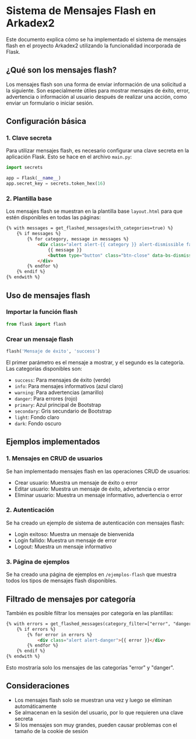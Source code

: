 # Sistema de Mensajes Flash en Arkadex2

Este documento explica cómo se ha implementado el sistema de mensajes flash en el proyecto Arkadex2 utilizando la funcionalidad incorporada de Flask.

## ¿Qué son los mensajes flash?

Los mensajes flash son una forma de enviar información de una solicitud a la siguiente. Son especialmente útiles para mostrar mensajes de éxito, error, advertencia o información al usuario después de realizar una acción, como enviar un formulario o iniciar sesión.

## Configuración básica

### 1. Clave secreta

Para utilizar mensajes flash, es necesario configurar una clave secreta en la aplicación Flask. Esto se hace en el archivo `main.py`:

```python
import secrets

app = Flask(__name__)
app.secret_key = secrets.token_hex(16)
```

### 2. Plantilla base

Los mensajes flash se muestran en la plantilla base `layout.html` para que estén disponibles en todas las páginas:

```html
{% with messages = get_flashed_messages(with_categories=true) %}
    {% if messages %}
        {% for category, message in messages %}
            <div class="alert alert-{{ category }} alert-dismissible fade show" role="alert">
                {{ message }}
                <button type="button" class="btn-close" data-bs-dismiss="alert" aria-label="Close"></button>
            </div>
        {% endfor %}
    {% endif %}
{% endwith %}
```

## Uso de mensajes flash

### Importar la función flash

```python
from flask import flash
```

### Crear un mensaje flash

```python
flash('Mensaje de éxito', 'success')
```

El primer parámetro es el mensaje a mostrar, y el segundo es la categoría. Las categorías disponibles son:

- `success`: Para mensajes de éxito (verde)
- `info`: Para mensajes informativos (azul claro)
- `warning`: Para advertencias (amarillo)
- `danger`: Para errores (rojo)
- `primary`: Azul principal de Bootstrap
- `secondary`: Gris secundario de Bootstrap
- `light`: Fondo claro
- `dark`: Fondo oscuro

## Ejemplos implementados

### 1. Mensajes en CRUD de usuarios

Se han implementado mensajes flash en las operaciones CRUD de usuarios:

- Crear usuario: Muestra un mensaje de éxito o error
- Editar usuario: Muestra un mensaje de éxito, advertencia o error
- Eliminar usuario: Muestra un mensaje informativo, advertencia o error

### 2. Autenticación

Se ha creado un ejemplo de sistema de autenticación con mensajes flash:

- Login exitoso: Muestra un mensaje de bienvenida
- Login fallido: Muestra un mensaje de error
- Logout: Muestra un mensaje informativo

### 3. Página de ejemplos

Se ha creado una página de ejemplos en `/ejemplos-flash` que muestra todos los tipos de mensajes flash disponibles.

## Filtrado de mensajes por categoría

También es posible filtrar los mensajes por categoría en las plantillas:

```html
{% with errors = get_flashed_messages(category_filter=["error", "danger"]) %}
    {% if errors %}
        {% for error in errors %}
            <div class="alert alert-danger">{{ error }}</div>
        {% endfor %}
    {% endif %}
{% endwith %}
```

Esto mostraría solo los mensajes de las categorías "error" y "danger".

## Consideraciones

- Los mensajes flash solo se muestran una vez y luego se eliminan automáticamente
- Se almacenan en la sesión del usuario, por lo que requieren una clave secreta
- Si los mensajes son muy grandes, pueden causar problemas con el tamaño de la cookie de sesión